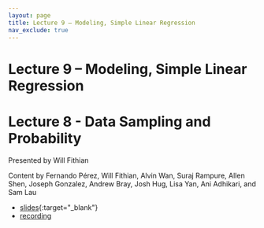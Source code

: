 ```yaml
---
layout: page
title: Lecture 9 – Modeling, Simple Linear Regression
nav_exclude: true
---
```


# Lecture 9 – Modeling, Simple Linear Regression
# Lecture 8 -  Data Sampling and Probability

Presented by Will Fithian

Content by Fernando Pérez, Will Fithian, Alvin Wan, Suraj Rampure, Allen Shen, Joseph Gonzalez, Andrew Bray, Josh Hug, Lisa Yan, Ani Adhikari, and Sam Lau
- [slides](https://docs.google.com/presentation/d/1FZJhOS8S1lCqZCRxbyys9rCZT0QxdY4hcmvZDskEHFI/edit?usp=sharing){:target="_blank"}
- [recording](https://bcourses.berkeley.edu/courses/1518286/external_tools/78985)
